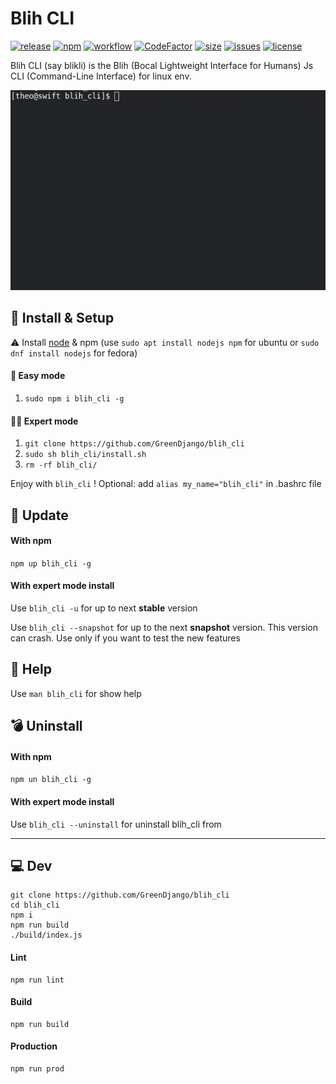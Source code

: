 # Blih CLI

[![release][1]][2] [![npm][11]][12] [![workflow][3]][4] [![CodeFactor][9]][10] [![size][20]][21] [![issues][5]][6] [![license][7]][8]

Blih CLI (say blikli) is the Blih (Bocal Lightweight Interface for Humans) Js CLI (Command-Line Interface) for linux env.

![alt text](demo.gif 'Demo bonus')

## 💾 Install & Setup

⚠️ Install [node](https://nodejs.org/en/) & npm (use `sudo apt install nodejs npm` for ubuntu
or `sudo dnf install nodejs` for fedora)

#### 👶 Easy mode
1. `sudo npm i blih_cli -g`

#### 👨‍💻 Expert mode
1. `git clone https://github.com/GreenDjango/blih_cli`
2. `sudo sh blih_cli/install.sh`
3. `rm -rf blih_cli/`

Enjoy with `blih_cli` !
Optional: add `alias my_name="blih_cli"` in .bashrc file

## 🔄 Update

#### With npm

`npm up blih_cli -g`

#### With expert mode install

Use `blih_cli -u` for up to next **stable** version

Use `blih_cli --snapshot` for up to the next **snapshot** version.
This version can crash. Use only if you want to test the new features

## 🦺 Help

Use `man blih_cli` for show help

## 💣 Uninstall

#### With npm

`npm un blih_cli -g`

#### With expert mode install

Use `blih_cli --uninstall` for uninstall blih_cli from

---

## 💻 Dev

```
git clone https://github.com/GreenDjango/blih_cli
cd blih_cli
npm i
npm run build
./build/index.js
```

#### Lint

```
npm run lint
```

#### Build

```
npm run build
```

#### Production

```
npm run prod
```

[1]: https://img.shields.io/github/v/release/GreenDjango/blih_cli?maxAge=600
[2]: https://github.com/GreenDjango/blih_cli/releases 'GitHub release (latest by date)'
[3]: https://img.shields.io/github/workflow/status/GreenDjango/blih_cli/node-ci?maxAge=600
[4]: https://github.com/GreenDjango/blih_cli/actions 'GitHub Workflow Status'
[5]: https://img.shields.io/github/issues-closed/GreenDjango/blih_cli?maxAge=600
[6]: https://github.com/GreenDjango/blih_cli/issues 'GitHub closed issues'
[7]: https://img.shields.io/github/license/GreenDjango/blih_cli?maxAge=2592000
[8]: https://github.com/GreenDjango/blih_cli/blob/master/LICENSE 'GitHub license'
[9]: https://www.codefactor.io/repository/github/greendjango/blih_cli/badge
[10]: https://www.codefactor.io/repository/github/greendjango/blih_cli 'Repository code rating'
[11]: https://img.shields.io/npm/v/blih_cli?maxAge=600
[12]: https://www.npmjs.com/package/blih_cli 'npm version'
[20]: https://img.shields.io/github/repo-size/GreenDjango/blih_cli?maxAge=600
[21]: https://github.com/GreenDjango/blih_cli 'GitHub repo size'
